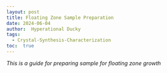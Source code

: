 ```yaml
---
layout: post
title: Floating Zone Sample Preparation
date: 2024-06-04
author:  Hyperational Ducky  
tags: 
  - Crystal-Synthesis-Characterization
toc:  true
---
```


_This is a guide for preparing sample for floating zone growth_

